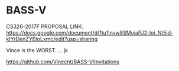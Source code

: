 

# BASS-V
CS326-2017F 
PROPOSAL LINK: https://docs.google.com/document/d/1tu1lnvw8SMuiaPJ2-loi_Nt5id-kIYrDenZYEtoLxmc/edit?usp=sharing

Vince is the WORST..... jk

https://github.com/Vinecnt/BASS-V/invitations
